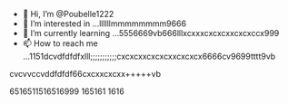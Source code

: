 - 👋 Hi, I’m @Poubelle1222
- 👀 I’m interested in ...llllllmmmmmmmm9666
- 🌱 I’m currently learning ...5556669vb666lllxcxxxcxcxcxxcxcxccx999
- 📫 How to reach me ...1151dcvdfdfdfxlll;;;;;;;;;;;cxcxcxxcxcxcxxcxcxcx6666cv9699tttt9vb
<!---kkkkkcxcxcx;;;;;cccc999
Poubelle1222/Poubelle1222 is a ✨ special ✨ reposdddfdffddffgfgfgg6mmmm;;;;cx9999999999999
--->    cvcvvccvddfdfdf66cxcxxcxcxx+++++vb
6516511516516999
165161
1616
